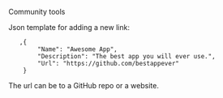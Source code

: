 Community tools

Json template for adding a new link:

```
   ,{
        "Name": "Awesome App",
        "Description": "The best app you will ever use.",
        "Url": "https://github.com/bestappever"
    }
``` 

The url can be to a GitHub repo or a website.
